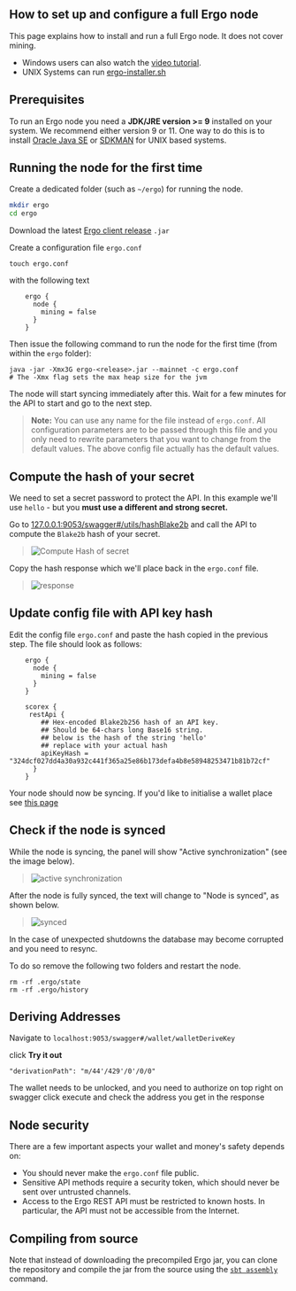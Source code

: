 ## How to set up and configure a full Ergo node

This page explains how to install and run a full Ergo node. It does not cover mining. 

- Windows users can also watch the [video tutorial](https://www.youtube.com/watch?v=fpEDJ1CM6ns). 
- UNIX Systems can run [ergo-installer.sh](https://github.com/ergoplatform/ergo/blob/master/ergo-installer.sh)

## Prerequisites
To run an Ergo node you need a **JDK/JRE version >= 9** installed on your system. We recommend either version 9 or 11. One way to do this is to install [Oracle Java SE](https://www.oracle.com/technetwork/java/javase/overview/index.html) or [SDKMAN](https://sdkman.io/install) for UNIX based systems.

 
## Running the node for the first time

Create a dedicated folder (such as `~/ergo`) for running the node.
```bash
mkdir ergo
cd ergo
```

Download the latest [Ergo client release](https://github.com/ergoplatform/ergo/releases/) `.jar` 

Create a configuration file `ergo.conf` 

```
touch ergo.conf
```
with the following text
```
	ergo {
	  node {
	    mining = false
	  }
	}
```
Then issue the following command to run the node for the first time (from within the `ergo` folder):
```
java -jar -Xmx3G ergo-<release>.jar --mainnet -c ergo.conf
# The -Xmx flag sets the max heap size for the jvm
```
The node will start syncing immediately after this. Wait for a few minutes for the API to start and go to the next step.

> **Note:** You can use any name for the file instead of `ergo.conf`. All configuration parameters are to be passed through this file and you only need to rewrite parameters that you want to change from the default values. The above config file actually has the default values. 

## Compute the hash of your secret

We need to set a secret password to protect the API. In this example we'll use `hello` - but you **must use a different and strong secret.**

Go to [127.0.0.1:9053/swagger#/utils/hashBlake2b](http://127.0.0.1:9053/swagger#/utils/hashBlake2b) and call the API to compute the `Blake2b` hash of your secret. 

> ![Compute Hash of secret](https://user-images.githubusercontent.com/23208922/69916676-ed233400-1483-11ea-8582-f61c38478d31.png)

Copy the hash response which we'll place back in the `ergo.conf` file. 

> ![response](https://user-images.githubusercontent.com/23208922/69916509-c3690d80-1481-11ea-869f-630cd59cc525.png)

## Update config file with API key hash

Edit the config file `ergo.conf` and paste the hash copied in the previous step. The file should look as follows:
```
	ergo {
	  node {
	    mining = false
	  }
	}
	
	scorex {
	 restApi {
	    ## Hex-encoded Blake2b256 hash of an API key. 
	    ## Should be 64-chars long Base16 string.
	    ## below is the hash of the string 'hello'
	    ## replace with your actual hash 
	    apiKeyHash = "324dcf027dd4a30a932c441f365a25e86b173defa4b8e58948253471b81b72cf"
	  }
	}
```

Your node should now be syncing. If you'd like to initialise a wallet place see [this page](/node/wallet)

## Check if the node is synced

While the node is syncing, the panel will show "Active synchronization" (see the image below).

> ![active synchronization](https://user-images.githubusercontent.com/23208922/71128146-94d58b80-2212-11ea-9010-5b61a91e8549.png)

After the node is fully synced, the text will change to "Node is synced", as shown below.

> ![synced](https://user-images.githubusercontent.com/23208922/71301767-8da4ae00-23c9-11ea-8fc0-a92a9d78b821.png)

In the case of unexpected shutdowns the database may become corrupted and you need to resync.

To do so remove the following two folders and restart the node. 

```
rm -rf .ergo/state
rm -rf .ergo/history
```

## Deriving Addresses

Navigate to `localhost:9053/swagger#/wallet/walletDeriveKey` 

click **Try it out**

```  
"derivationPath": "m/44'/429'/0'/0/0" 
```

The wallet needs to be unlocked, and you need to authorize on top right on swagger
click execute and check the address you get in the response

## Node security

There are a few important aspects your wallet and money's safety depends on:

* You should never make the `ergo.conf` file public.
* Sensitive API methods require a security token, which should never be sent over untrusted channels.
* Access to the Ergo REST API must be restricted to known hosts. In particular, the API must not be accessible from the Internet.

## Compiling from source
Note that instead of downloading the precompiled Ergo jar, you can clone the repository and compile the jar from the source using the [`sbt assembly`](https://www.scala-sbt.org/)  command.
